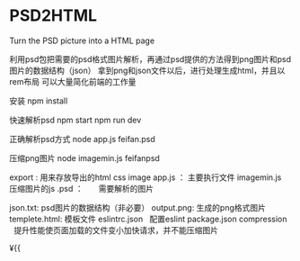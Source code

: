 # PSD2HTML
Turn the PSD picture into a HTML page

利用psd包把需要的psd格式图片解析，再通过psd提供的方法得到png图片和psd图片的数据结构（json）
拿到png和json文件以后，进行处理生成html，并且以rem布局
可以大量简化前端的工作量


安装
npm  install

快速解析psd
npm start
npm run dev

正确解析psd方式
node app.js feifan.psd

压缩png图片
node imagemin.js feifanpsd

export :        用来存放导出的html css image
app.js  ：      主要执行文件
imagemin.js     压缩图片的js
.psd  ：       需要解析的图片

json.txt:       psd图片的数据结构（非必要）
output.png:     生成的png格式图片
templete.html:  模板文件
eslintrc.json   配置eslint
package.json
compression     提升性能使页面加载的文件变小加快请求，并不能压缩图片


¥{{

